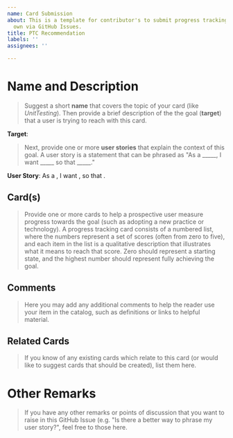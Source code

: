 ```yaml
---
name: Card Submission
about: This is a template for contributor's to submit progress tracking cards of their
  own via GitHub Issues.
title: PTC Recommendation
labels: ''
assignees: ''

---
```


# Name and Description

> Suggest a short **name** that covers the topic of your card (like *UnitTesting*). 
> Then provide a brief description of the the goal (**target**) that a user is trying to reach with this card.

**Target**: <!-- Your Description Here -->

> Next, provide one or more **user stories** that explain the context of this goal.
> A user story is a statement that can be phrased as "As a _____, I want _____ so that _____."

**User Story**: As a  <!-- FILL IN --> , I want <!-- FILL IN -->, so that <!-- FILL IN -->.

## Card(s)

> Provide one or more cards to help a prospective user measure progress towards the goal (such as adopting a new practice or technology). A progress tracking card consists of a numbered list, where the numbers represent a set of scores (often from zero to five), and each item in the list is a qualitative description that illustrates what it means to reach that score. Zero should represent a starting state, and the highest number should represent fully achieving the goal.

<!--
Your Card Here.
Example:
0. Little or no independent testing. Functional testing via users.
1. Independent functional testing of primary capabilities.
2. Primary functional testing, some unit test coverage.
3. Comprehensive unit testing, primary functional testing.
4. Comprehensive unit testing, functional testing for documented use cases.
5. Comprehensive unit, use case functional testing; test coverage commitment.
-->

## Comments
> Here you may add any additional comments to help the reader use your item in the catalog, such as definitions or links to helpful material.

<!-- Any Comments Here -->

## Related Cards
> If you know of any existing cards which relate to this card (or would like to suggest cards that should be created), list them here.

<!-- Related Cards Here -->

# Other Remarks

> If you have any other remarks or points of discussion that you want to raise in this GitHub Issue (e.g. "Is there a better way to phrase my user story?", feel free to those here.

<!-- Remarks Below -->
